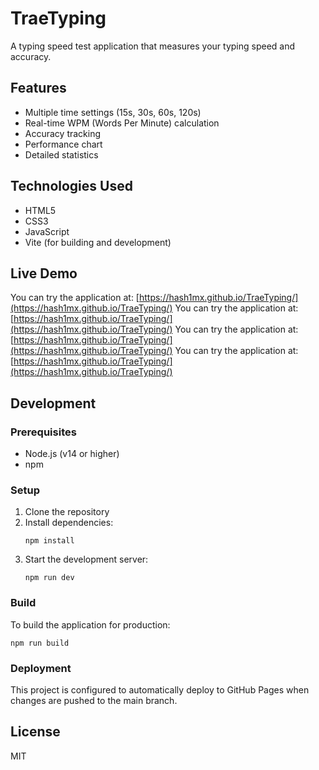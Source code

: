 # TraeTyping

A typing speed test application that measures your typing speed and accuracy.

## Features

- Multiple time settings (15s, 30s, 60s, 120s)
- Real-time WPM (Words Per Minute) calculation
- Accuracy tracking
- Performance chart
- Detailed statistics

## Technologies Used

- HTML5
- CSS3
- JavaScript
- Vite (for building and development)

## Live Demo

You can try the application at: [https://hash1mx.github.io/TraeTyping/](https://hash1mx.github.io/TraeTyping/)
You can try the application at: [https://hash1mx.github.io/TraeTyping/](https://hash1mx.github.io/TraeTyping/)
You can try the application at: [https://hash1mx.github.io/TraeTyping/](https://hash1mx.github.io/TraeTyping/)
You can try the application at: [https://hash1mx.github.io/TraeTyping/](https://hash1mx.github.io/TraeTyping/)

## Development

### Prerequisites

- Node.js (v14 or higher)
- npm

### Setup

1. Clone the repository
2. Install dependencies:
   ```
   npm install
   ```
3. Start the development server:
   ```
   npm run dev
   ```

### Build

To build the application for production:

```
npm run build
```

### Deployment

This project is configured to automatically deploy to GitHub Pages when changes are pushed to the main branch.

## License

MIT
